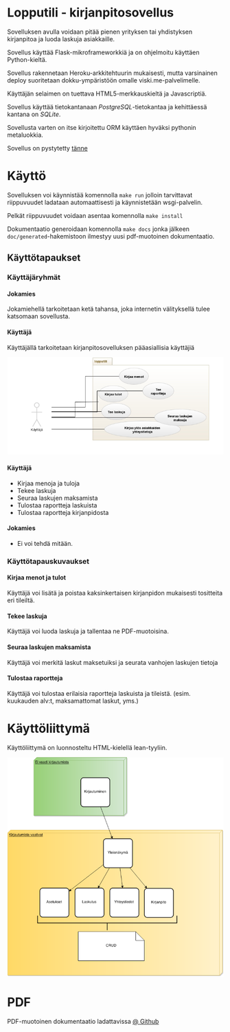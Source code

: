 # Lopputili - kirjanpitosovellus

Sovelluksen avulla voidaan pitää pienen yrityksen tai yhdistyksen kirjanpitoa ja luoda laskuja asiakkaille.


Sovellus käyttää Flask-mikroframeworkkiä ja on ohjelmoitu käyttäen Python-kieltä.  

Sovellus rakennetaan Heroku-arkkitehtuurin mukaisesti, mutta varsinainen deploy suoritetaan dokku-ympäristöön omalle viski.me-palvelimelle.

Käyttäjän selaimen on tuettava HTML5-merkkauskieltä ja Javascriptiä.

Sovellus käyttää tietokantanaan *PostgreSQL*-tietokantaa ja kehittäessä kantana on *SQLite*.

Sovellusta varten on itse kirjoitettu ORM käyttäen hyväksi pythonin metaluokkia.

Sovellus on pystytetty [tänne](http://lopputili.viski.me/)
# Käyttö

Sovelluksen voi käynnistää komennolla `make run` jolloin tarvittavat riippuvuudet ladataan automaattisesti ja käynnistetään wsgi-palvelin.

Pelkät riippuvuudet voidaan asentaa komennolla `make install`

Dokumentaatio generoidaan komennolla `make docs` jonka jälkeen `doc/generated`-hakemistoon ilmestyy uusi pdf-muotoinen dokumentaatio.
## Käyttötapaukset

### Käyttäjäryhmät

#### Jokamies
Jokamiehellä tarkoitetaan ketä tahansa, joka internetin välityksellä tulee katsomaan sovellusta.

#### Käyttäjä
Käyttäjällä tarkoitetaan kirjanpitosovelluksen pääasiallisia käyttäjiä

![Käyttötapauskaavio](https://raw.githubusercontent.com/theikkila/lopputili/master/doc/usecase.jpg)


#### Käyttäjä
- Kirjaa menoja ja tuloja
- Tekee laskuja
- Seuraa laskujen maksamista
- Tulostaa raportteja laskuista
- Tulostaa raportteja kirjanpidosta

#### Jokamies
- Ei voi tehdä mitään.


### Käyttötapauskuvaukset

#### Kirjaa menot ja tulot
Käyttäjä voi lisätä ja poistaa kaksinkertaisen kirjanpidon mukaisesti tositteita eri tileiltä.

#### Tekee laskuja
Käyttäjä voi luoda laskuja ja tallentaa ne PDF-muotoisina.

#### Seuraa laskujen maksamista
Käyttäjä voi merkitä laskut maksetuiksi ja seurata vanhojen laskujen tietoja

#### Tulostaa raportteja
Käyttäjä voi tulostaa erilaisia raportteja laskuista ja tileistä. (esim. kuukauden alv:t, maksamattomat laskut, yms.)

# Käyttöliittymä

Käyttöliittymä on luonnosteltu HTML-kielellä lean-tyyliin.

![Käyttöliittymäkaavio](https://raw.githubusercontent.com/theikkila/lopputili/master/doc/guichart.png)
# PDF
PDF-muotoinen dokumentaatio ladattavissa [@ Github](https://github.com/theikkila/lopputili/blob/master/doc/generated/documentation.pdf?raw=true)
